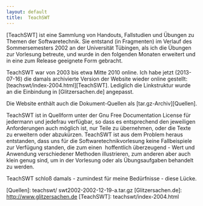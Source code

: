 ```yaml
---
layout: default
title:  TeachSWT
---
```


[TeachSWT] ist eine Sammlung von Handouts, Fallstudien und Übungen zu Themen der
Softwaretechnik. Sie entstand (in Fragmenten) im Verlauf des Sommersemesters 2002 an der
Universität Tübingen, als ich die Übungen zur Vorlesung betreute, und wurde in den
folgenden Monaten erweitert und in eine zum Release geeignete Form gebracht.

TeachSWT war von 2003 bis etwa Mitte 2010 online. Ich habe jetzt (2013-07-16) die damals
archivierte Version der Website wieder online gestellt:
[teachswt/index-2004.html][TeachSWT]. Lediglich die Linkstruktur wurde an die Einbindung
in [Glitzersachen.de] angepasst.

Die Website enthält auch die Dokument-Quellen als
[tar.gz-Archiv][Quellen].

TeachSWT ist in Quellform unter der Gnu Free Documentation License für jedermann und
jedefrau verfügbar, so dass es entsprechend den jeweiligen Anforderungen auch möglich ist,
nur Teile zu übernehmen, oder die Texte zu erweitern oder abzukürzen. TeachSWT ist aus dem
Problem heraus entstanden, dass uns für die Softwaretechnikvorlesung keine Fallbeispiele
zur Verfügung standen, die zum einen ­ hoffentlich überzeugend - Wert und Anwendung
verschiedener Methoden illustrieren, zum anderen aber auch klein genug sind, um in der
Vorlesung oder als Übungsaufgaben behandelt zu werden.

TeachSWT schloß damals ­- zumindest für meine Bedürfnisse ­- diese Lücke.

  [Quellen]:          teachswt/ swt2002-2002-12-19-a.tar.gz
  [Glitzersachen.de]: http://www.glitzersachen.de 
  [TeachSWT]:         teachswt/index-2004.html


